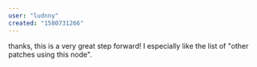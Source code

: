 ```yaml
---
user: "ludnny"
created: "1580731266"
---
```


thanks, this is a very great step forward!
I especially like the list of "other patches using this node". 
